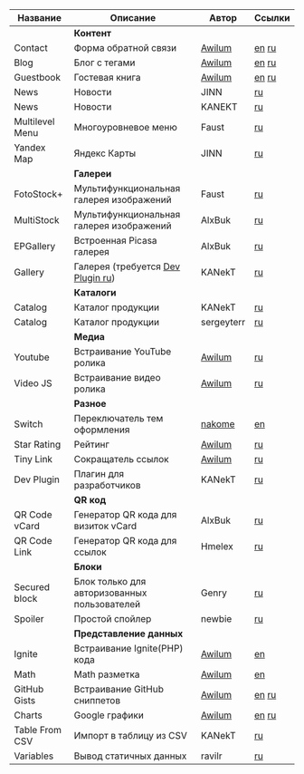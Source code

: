 | Название | Описание | Автор | Ссылки |
| -----|-------------|-----|-----|
|| **Контент** |||
| Contact | Форма обратной связи | [Awilum](http://awilum.monstra.org) | [en](http://forum.monstra.org/topic/8/contact/) [ru](http://ru.forum.monstra.org/topic/10/kontakt/) |
| Blog | Блог с тегами | [Awilum](http://awilum.monstra.org) | [en](http://forum.monstra.org/topic/171/blog/) [ru](http://ru.forum.monstra.org/topic/120/blog/) |
| Guestbook | Гостевая книга | [Awilum](http://awilum.monstra.org) | [en](http://forum.monstra.org/topic/11/guestbook/) [ru](http://ru.forum.monstra.org/topic/17/gostevaya-kniga/) |
| News | Новости | JINN | [ru](http://ru.forum.monstra.org/topic/211/novosti/) |
| News | Новости | KANEKT | [ru](http://ru.forum.monstra.org/topic/198/reliz-news/) |
| Multilevel Menu | Многоуровневое меню | Faust | [ru](http://ru.forum.monstra.org/topic/333/mnogourovnevoe-sfmenyu-versiya-112-05032013/) |
| Yandex Map | Яндекс Карты | JINN | [ru](http://ru.forum.monstra.org/topic/207/yandeks-karta/) |
|| **Галереи** |||
| FotoStock+ | Мультифункциональная галерея изображений | Faust | [ru](http://ru.forum.monstra.org/topic/425/fotostok-rabota-s-izobrazheniyami-i-ikh-publikatsiya-versiya-132/) |
| MultiStock | Мультифункциональная галерея изображений | AlxBuk | [ru](http://ru.forum.monstra.org/topic/546/multistok/) |
| EPGallery | Встроенная Picasa галерея | AlxBuk | [ru](http://ru.forum.monstra.org/topic/548/epgallery-vstroennaya-picasa-galereya/) |
| Gallery | Галерея (требуется [Dev Plugin ru](http://ru.forum.monstra.org/topic/376/reliz-plagin-dev-dlya-razrabotchikov/)) | KANekT |[ru](http://ru.forum.monstra.org/topic/396/reliz-gallery/) |
|| **Каталоги** |||
| Catalog | Каталог продукции | KANekT | [ru](http://ru.forum.monstra.org/topic/398/reliz-katalog-produktsii/) |
| Catalog  |  Каталог продукции | sergeyterr  | [ru](http://ru.forum.monstra.org/topic/509/katalog/)  |
|| **Медиа** |||
| Youtube | Встраивание YouTube ролика | [Awilum](http://awilum.monstra.org) | [ru](http://ru.forum.monstra.org/topic/53/youtube/) |
| Video JS | Встраивание видео ролика | [Awilum](http://awilum.monstra.org) | [ru](http://ru.forum.monstra.org/topic/12/videojs/)|
|| **Разное** |||
| Switch | Переключатель тем оформления | [nakome]() | [en](http://forum.monstra.org/topic/379/switch/) |
| Star Rating | Рейтинг | [Awilum](http://awilum.monstra.org) | [ru](http://ru.forum.monstra.org/topic/87/reiting/) |
| Tiny Link | Сокращатель ссылок | [Awilum](http://awilum.monstra.org) | [ru](http://ru.forum.monstra.org/topic/54/tiny/)|
| Dev Plugin | Плагин для разработчиков | KANekT | [ru](http://ru.forum.monstra.org/topic/376/reliz-plagin-dev-dlya-razrabotchikov/)|
|| **QR код** |||
| QR Code vCard | Генератор QR кода для визиток vCard | AlxBuk | [ru](http://ru.forum.monstra.org/topic/567/qr-code-generator-vcard/)|
| QR Code Link | Генератор QR кода для ссылок | Hmelex | [ru](http://ru.forum.monstra.org/topic/249/plagin-qr-kod-s-dvumya-versiyami-mini-i-pro/)|
|| **Блоки** |||
| Secured block | Блок только для авторизованных пользователей  | Genry  | [ru](http://ru.forum.monstra.org/topic/515/secured-block-sblock-pokaz-bloka-tolko-avtorizovannym/) |
| Spoiler | Простой спойлер  | newbie  | [ru](http://ru.forum.monstra.org/topic/212/spoiler/) |
|| **Представление данных** |||
| Ignite | Встраивание Ignite(PHP) кода | [Awilum](http://awilum.monstra.org) | [en](http://forum.monstra.org/topic/134/ignite/) |
| Math | Math разметка | [Awilum](http://awilum.monstra.org) | [en](http://forum.monstra.org/topic/58/math/) |
| GitHub Gists | Встраивание GitHub сниппетов | [Awilum](http://awilum.monstra.org) | [en](http://forum.monstra.org/topic/122/github-gists/)  [ru](http://ru.forum.monstra.org/topic/88/github-gists/)|
| Charts | Google графики | [Awilum](http://awilum.monstra.org)  | [en](http://forum.monstra.org/topic/56/charts/) [ru](http://ru.forum.monstra.org/topic/55/charts/) |
| Table From CSV  | Импорт в таблицу из CSV  | KANekT  | [ru](http://ru.forum.monstra.org/topic/185/reliz-table-from-csv/)  |
| Variables | Вывод статичных данных | ravilr | [ru](http://ru.forum.monstra.org/topic/569/variables-plagin-statichnykh-dannykh/) |

